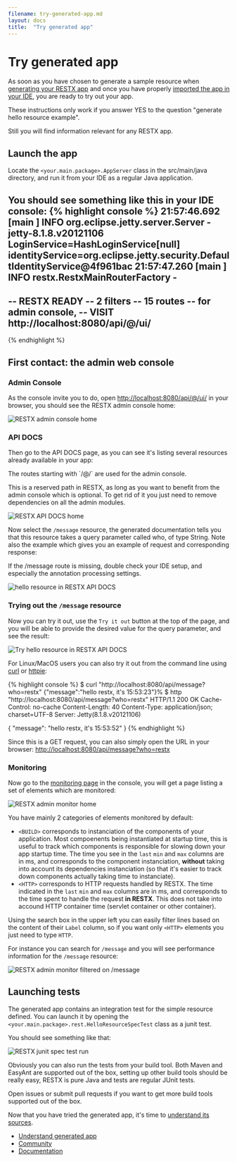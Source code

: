 ```yaml
---
filename: try-generated-app.md
layout: docs
title:  "Try generated app"
---
```

# Try generated app

As soon as you have chosen to generate a sample resource when [generating your RESTX app](shell-app-bootstrap.html) and once you have properly [imported the app in your IDE](ide.html), you are ready to try out your app.

<div class="note">
	<p>These instructions only work if you answer YES to the question "generate hello resource example".</p>
	<p>Still you will find information relevant for any RESTX app.</p>
</div>

## Launch the app

Locate the `<your.main.package>.AppServer` class in the src/main/java directory, and run it from your IDE as a regular Java application.

You should see something like this in your IDE console:
{% highlight console %}
21:57:46.692 [main             ] INFO  org.eclipse.jetty.server.Server - jetty-8.1.8.v20121106
LoginService=HashLoginService[null] identityService=org.eclipse.jetty.security.DefaultIdentityService@4f961bac
21:57:47.260 [main             ] INFO  restx.RestxMainRouterFactory - 
--------------------------------------
 -- RESTX READY
 -- 2 filters
 -- 15 routes
 -- for admin console,
 --   VISIT http://localhost:8080/api/@/ui/
 --
{% endhighlight %}

## First contact: the admin web console


### Admin Console
As the console invite you to do, open [http://localhost:8080/api/@/ui/](http://localhost:8080/api/@/ui/) in your browser, you should see the RESTX admin console home:

![RESTX admin console home](/images/docs/admin-home.png)

### API DOCS
Then go to the API DOCS page, as you can see it's listing several resources already available in your app:

<div class="note">
	<p>The routes starting with `/@/` are used for the admin console.</p>
	<p>This is a reserved path in RESTX, as long as you want to benefit from the admin console which is optional. To get rid of it you just need to remove dependencies on all the admin modules.</p>
</div>

![RESTX API DOCS home](/images/docs/admin-apidocs-home.png)

Now select the `/message` resource, the generated documentation tells you that this resource takes a query parameter called who, of type String. Note also the example which gives you an example of request and corresponding response:

<div class="note">
	<p>If the /message route is missing, double check your IDE setup, and especially the annotation processing settings.</p>
</div>

![hello resource in RESTX API DOCS](/images/docs/admin-apidocs-hello.png)

### Trying out the `/message` resource
Now you can try it out, use the `Try it out` button at the top of the page, and you will be able to provide the desired value for the query parameter, and see the result:

![Try hello resource in RESTX API DOCS](/images/docs/admin-apidocs-hello-try.png)

For Linux/MacOS users you can also try it out from the command line using [curl](http://curl.haxx.se/) or [httpie](https://github.com/jkbr/httpie):

{% highlight console %}
$ curl "http://localhost:8080/api/message?who=restx"
{"message":"hello restx, it's 15:53:23"}%
$ http "http://localhost:8080/api/message?who=restx"
HTTP/1.1 200 OK
Cache-Control: no-cache
Content-Length: 40
Content-Type: application/json; charset=UTF-8
Server: Jetty(8.1.8.v20121106)

{
    "message": "hello restx, it's 15:53:52"
}
{% endhighlight %}

Since this is a GET request, you can also simply open the URL in your browser: [http://localhost:8080/api/message?who=restx](http://localhost:8080/api/message?who=restx)

### Monitoring

Now go to the [monitoring page](http://localhost:8080/api/@/ui/monitor/) in the console, you will get a page listing a set of elements which are monitored:

![RESTX admin monitor home](/images/docs/admin-monitor.png)

You have mainly 2 categories of elements monitored by default: 
- `<BUILD>` corresponds to instanciation of the components of your application. Most compoenents being instantiated at startup time, this is useful to track which components is responsible for slowing down your app startup time. The time you see in the `last` `min` and `max` columns are in ms, and corresponds to the component instanciation, **without** taking into account its dependencies instanciation (so that it's easier to track down components actually taking time to instanciate).
- `<HTTP>` corresponds to HTTP requests handled by RESTX. The time indicated in the `last` `min` and `max` columns are in ms, and corresponds to the time spent to handle the request **in RESTX**. This does not take into accound HTTP container time (servlet container or other container).

Using the search box in the upper left you can easily filter lines based on the content of their `Label` column, so if you want only `<HTTP>` elements you just need to type `HTTP`.

For instance you can search for `/message` and you will see performance information for the `/message` resource:

![RESTX admin monitor filtered on /message](/images/docs/admin-monitor-message.png)

## Launching tests

The generated app contains an integration test for the simple resource defined. You can launch it by opening the `<your.main.package>.rest.HelloResourceSpecTest` class as a junit test.

You should see something like that:

![RESTX junit spec test run](/images/docs/junit-run-hello.png)

<div class="note">
	<p>Obviously you can also run the tests from your build tool. Both Maven and EasyAnt are supported out of the box, setting up other build tools should be really easy, RESTX is pure Java and tests are regular JUnit tests.</p>
	<p>Open issues or submit pull requests if you want to get more build tools supported out of the box.</p>
</div>

Now that you have tried the generated app, it's time to [understand its sources](generated-app-explained.html).

<div class="go-next">
	<ul>
		<li><a href="generated-app-explained.html"><i class="icon-cogs"> </i> Understand generated app</a></li>
		<li><a href="/community/"><i class="icon-beer"> </i> Community</a></li>
		<li><a href="/docs/"><i class="icon-book"> </i> Documentation</a></li>
	</ul>	
</div>
